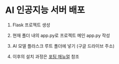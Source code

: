 # AI 인공지능 서버 배포


1. Flask 프로젝트 생성

2. 현재 폴더 내의 app.py로 프로젝트 메인 app.py 작성

3. AI 모델 플라스크 루트 폴더에 넣기 (구글 드라이브 주소)

4. 이후의 설치 과정은 [포팅 매뉴얼](../exec/포팅%20매뉴얼.pdf) 참조